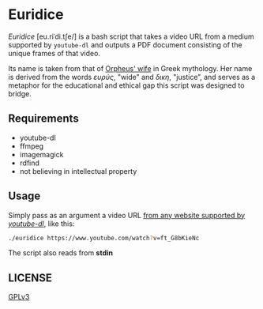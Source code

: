 # Euridice

*Euridice* [eu.riˈdi.tʃe/] is a bash script that takes a video URL from a medium supported by `youtube-dl` and outputs a PDF document consisting of the unique frames of that video.

Its name is taken from that of [Orpheus' wife](https://www.youtube.com/watch?v=_7Wo-3DtI34) in Greek mythology.
Her name is derived from the words *ευρύς*, "wide" and *δικη*, "justice”, and serves as a metaphor for the educational and ethical gap this script was designed to bridge.

## Requirements

* youtube-dl
* ffmpeg
* imagemagick
* rdfind
* not believing in intellectual property

## Usage

Simply pass as an argument a video URL [from any website supported by *youtube-dl*](https://ytdl-org.github.io/youtube-dl/supportedsites.html), like this:

```bash
./euridice https://www.youtube.com/watch?v=ft_G8bKieNc
```

The script also reads from **stdin**

## LICENSE
[GPLv3](https://www.gnu.org/licenses/gpl-3.0.html)
